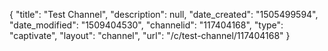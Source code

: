 {
    "title": "Test Channel",
    "description": null,
    "date_created": "1505499594",
    "date_modified": "1509404530",
    "channelid": "117404168",
    "type": "captivate",
    "layout": "channel",
    "url": "\/c\/test-channel\/117404168"
}